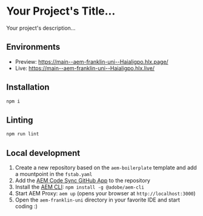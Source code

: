 # Your Project's Title...
Your project's description...

## Environments
- Preview: https://main--aem-franklin-uni--Haialigpo.hlx.page/
- Live: https://main--aem-franklin-uni--Haialigpo.hlx.live/

## Installation

```sh
npm i
```

## Linting

```sh
npm run lint
```

## Local development

1. Create a new repository based on the `aem-boilerplate` template and add a mountpoint in the `fstab.yaml`
1. Add the [AEM Code Sync GitHub App](https://github.com/apps/aem-code-sync) to the repository
1. Install the [AEM CLI](https://github.com/adobe/helix-cli): `npm install -g @adobe/aem-cli`
1. Start AEM Proxy: `aem up` (opens your browser at `http://localhost:3000`)
1. Open the `aem-franklin-uni` directory in your favorite IDE and start coding :)
